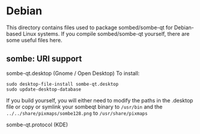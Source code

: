 
Debian
====================
This directory contains files used to package sombed/sombe-qt
for Debian-based Linux systems. If you compile sombed/sombe-qt yourself, there are some useful files here.

## sombe: URI support ##


sombe-qt.desktop  (Gnome / Open Desktop)
To install:

	sudo desktop-file-install sombe-qt.desktop
	sudo update-desktop-database

If you build yourself, you will either need to modify the paths in
the .desktop file or copy or symlink your sombeqt binary to `/usr/bin`
and the `../../share/pixmaps/sombe128.png` to `/usr/share/pixmaps`

sombe-qt.protocol (KDE)

